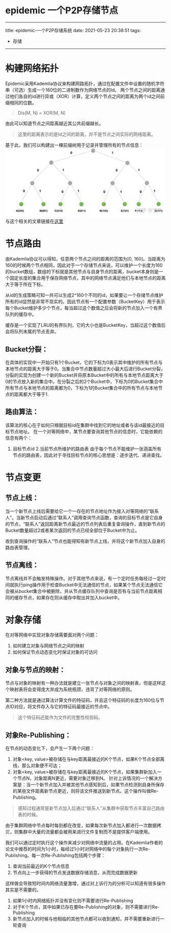 # epidemic 一个P2P存储节点
---
title: epidemic-一个P2P存储系统
date: 2021-05-23 20:38:51
tags:
- 存储
---
# 构建网络拓扑
Epidemic采用Kademlia协议来构建网路拓扑，通过在配置文件中设置的随机字符串（可选）生成一个160位的二进制数作为网络节点的Id。
两个节点之间的距离通过他们各自的id进行异或（XOR）计算，定义两个节点之间的距离为两个id之间前缀相同的位数。
> Dis(M, N) = XOR(M, N)

由此可以知道节点之间距离越近其公共前缀越长。
> 这里的距离表示的是Id之间的距离，并不是节点之间实际的网络距离。

基于此，我们可以构建出一棵前缀树用于记录并管理所有的节点信息：
![img.png](img/img.png)
与这个相关的文章链接在[这里](https://zhuanlan.zhihu.com/p/38425656)

# 节点路由
由Kademlia协议可以得知，任意两个节点之间的距离的范围为[0, 160]。当距离为160的时候两个节点相同，因此对于一个存储节点来说，可以维护一个长度为160的bucket数组，数组的下标就是其他节点与自身节点的距离，bucket本身则是一个固定长度的集合用于保存网络节点，其中的网络节点满足他们与本地节点的距离大于等于所在下标。

从id的生成策略可知一共可以生成2^160个不同的id，如果要让一个存储节点维护所有的id显然是非常不现实的。因此节点有一个配置参数（BucketKey）用于表示每个Bucket维护多少个节点，每当超过这个数值之后会将新的节点加入一个有界队列的缓存中。

缓存是一个实现了LRU的有界队列，它的大小也是BucketKey，当超过这个数值后会将队列末尾的节点丢弃。

## Bucket分裂：
在具体的实现中一开始只有1个Bucket，它的下标为0表示其中维护的所有节点与本地节点的距离大于等于0。当集合中节点数量超过大小最大后进行Bucket分裂，分裂的实现为创建一个新的Bucket并将原本Bucket中的所有与本地节点距离大于0的节点放入新的集合中。在分裂之后的2个Bucket中，下标为0的Bucket集合中所有节点与本地节点的距离都为0，下标为1的Bucket集合中的所有节点与本地节点的距离都大于等于1.

## 路由算法：
该算法的核心在于如何只根据目标id在集群中找到它的地址或者与该id最接近的目标节点地址。
在一个对等网络中，某节点要查询其他节点的信息时，它能依赖的信息有两个：
1. 目标节点id
2.当前节点所维护的路由表
由于每个节点不能维护一张涵盖所有节点的路由表，因此对于寻找目标节点的核心思想是：逐步迭代、递进查找。

# 节点变更
## 节点上线：
当一个新节点上线后需要给它一个一存在的节点地址作为接入对等网络的“联系人”。当新节点启动后通过“联系人”调用查询节点函数，查询的目标节点是它自身的节点，“联系人”返回距离新节点最近的节点列表后重复查询操作，直到新节点的Bucket数量超过2或者某次返回的节点已经全部位于Bucket中为止。

收到查询操作的“联系人”节点也能得知有新节点上线，并将这个新节点加入自身的路由表管理。

## 节点离线：
节点离线并不会触发特殊操作。对于其他节点来说，有一个定时任务每经过一定时间就执行ping操作用于检查Bucket中无法通信的节点，如果某个节点无法通信它会被从bucket集合中被删除，并从节点缓存队列中查询是否有与当前节点距离相同的缓存节点，如果存在则从缓存中取出并加入bucket中。

# 对象存储
在对等网络中实现对象存储需要面对两个问题：
1. 如何建立对象与网络节点之间的映射
2. 如何保证节点动态变化时保证对象的可访问
## 对象与节点的映射：
节点与对象的映射有一种办法就是建立一张节点与对象之间的映射表，但是这样这个映射表将会变得庞大并成为系统瓶颈，违背了对等网络的原则。

第二种方法就是通过算法计算文件的特征码，并且这个特征码的长度为160位与节点ID对应，将文件存入与它的特征码最接近的节点中。
> 这个特征码还能作为文件的完整性校验码。

## 对象Re-Publishing：
在节点的动态变化下，会产生一下两个问题：
1. 对象<key, value>被存储在与key距离最接近的K个节点，如果K个节点全部离线，那么对象便不可达；
2. 对象<key, value>被存储在与key距离最接近的K个节点，如果集群新加入一个节点N，对象距离N更近，需要对象迁移到N。
   针对上诉情况的一个解决方案是：当一个新节点加入并被其他节点感知到后，如果节点检测到自身所保存的某些文件距离新节点更近，则将该文件推送到新节点。这个操作叫做Re-Publishing。
> 感知过程通常是新节点加入后通过“联系人”从集群中获取节点丰富自己路由表的时候。

由于集群网络中节点每时每刻都在改变，如果每次新节点加入都进行一次数据拷贝，则集群中大量的流量都会被用来进行文件复制而不是提供客户端使用。

我们可以通过定时执行这个操作来减少对网络中流量的占用。在Kademlia作者的论文中推荐的时间为1小时，每经过1小时对网络中的每个对象执行一次Re-Publishing。每一次Re-Publishing包括两个步骤：
1. 查询当前最近的K个节点信息
2. 节点向上一步获得的节点发送数据存储消息，从而完成数据更新


这样做会导致短时间内网络流量激增，通过对上诉行为的分析可以知道有很多操作其实是不需要的。
1. 如果1小时内网络拓扑并没有变化则不需要进行Re-Publishing
2. 对于K个节点，其中如果已存在要Re-Publishing的对象，则不需要进行Re-Publishing
3. 新节点加入的时候与他相临的其他节点都可以收到通知，并不需要重新进行一轮查询